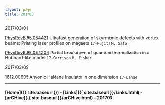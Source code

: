 ```yaml
---
layout: page
title: 201703
---
```


2017/03/01

[PhysRevB.95.054421](http://journals.aps.org/prb/abstract/10.1103/PhysRevB.95.054421)
Ultrafast generation of skyrmionic defects with vortex beams: Printing
laser profiles on magnets `17-Fujita` `M. Sato`

[PhysRevB.95.054204](http://journals.aps.org/prb/abstract/10.1103/PhysRevB.95.054204)
Partial breakdown of quantum thermalization in a Hubbard-like model
`17-Garrison` `M. Fisher`

2017/03/09

[1612.00605](https://arxiv.org/abs/1612.00605) Anyonic Haldane
insulator in one dimension `17-Lange`

---


#### [Home]({{ site.baseurl }}) - [Links]({{ site.baseurl }}/Links.html) - [arCHive]({{ site.baseurl }}/arCHive.html) - 201703

